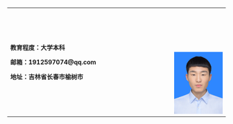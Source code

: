 <table border="0">
  <tr>
    <td width="75%" style="margin-top: 20px">
      <p><b>教育程度：大学本科</b></p>
      <p><b>邮箱：1912597074@qq.com</b></p>
      <p><b>地址：吉林省长春市榆树市</b></p>
    </td>
    <td width="25%">
      <img style="margin-top: 100px;" src="/me.jpg" width="100%">
    </td>
  </tr>
</table>


